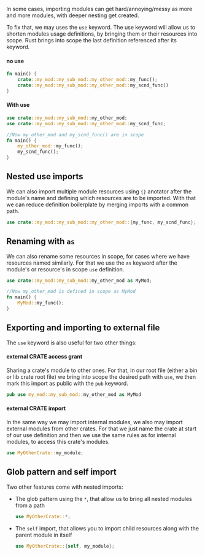 In some cases, importing modules can get hard/annoying/messy as more and more modules, with deeper nesting get created. 

To fix that, we may uses the ``use`` keyword. The use keyword will allow us to shorten modules usage definitions, by bringing them or their resources into scope. Rust brings into scope the last definition referenced after its keyword.

#### no use
```rust
fn main() {
	crate::my_mod::my_sub_mod::my_other_mod::my_func();
	crate::my_mod::my_sub_mod::my_other_mod::my_scnd_func()
}
```

#### With use
```rust
use crate::my_mod::my_sub_mod::my_other_mod;
use crate::my_mod::my_sub_mod::my_other_mod::my_scnd_func;

//Now my_other_mod and my_scnd_func() are in scope
fn main() {
	my_other_mod::my_func();
	my_scnd_func();
}
```

## Nested use imports
We can also import multiple module resources using ``{}`` anotator after the module's name  and defining which resources are to be imported. With that we can reduce definition boilerplate by merging imports with a common path.

```rust
use crate::my_mod::my_sub_mod::my_other_mod::{my_func, my_scnd_func};
```

## Renaming with ``as``
We can also rename some resources in scope, for cases where we have resources named similarly.
For that we use the ``as`` keyword after the module's or resource's in scope ``use`` definition.

```rust
use crate::my_mod::my_sub_mod::my_other_mod as MyMod;

//Now my_other_mod is defined in scope as MyMod
fn main() {
	MyMod::my_func();
}
```

## Exporting and importing to external file 
The ``use`` keyword is also useful for two other things:

#### external CRATE access grant
Sharing a crate's module to other ones. For that, in our root file (either a bin or lib crate root file) we bring into scope the desired path with ``use``, we then mark this import as public with the ``pub`` keyword.

```rust
pub use my_mod::my_sub_mod::my_other_mod as MyMod
```

#### external CRATE import
In the same way we may import internal modules, we also may import external modules from other crates. For that we just name the crate at start of our use definition and then we use the same rules as for internal modules, to access this crate's modules.

```rust
use MyOtherCrate::my_module;
```

## Glob pattern and self import
Two other features come with nested imports:
- The glob pattern using the ``*``, that allow us to bring all nested modules from a path
	```rust
	use MyOtherCrate::*;
	```
- The ``self`` import, that allows you to import child resources along with the parent module in itself
	```rust
	use MyOtherCrate::{self, my_module};
	```